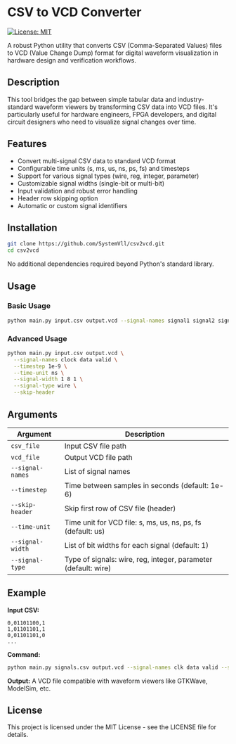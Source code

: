 # CSV to VCD Converter

[![License: MIT](https://img.shields.io/badge/License-MIT-yellow.svg)](https://opensource.org/licenses/MIT)

A robust Python utility that converts CSV (Comma-Separated Values) files to VCD (Value Change Dump) format for digital waveform visualization in hardware design and verification workflows.

## Description

This tool bridges the gap between simple tabular data and industry-standard waveform viewers by transforming CSV data into VCD files. It's particularly useful for hardware engineers, FPGA developers, and digital circuit designers who need to visualize signal changes over time.

## Features

- Convert multi-signal CSV data to standard VCD format
- Configurable time units (s, ms, us, ns, ps, fs) and timesteps
- Support for various signal types (wire, reg, integer, parameter)
- Customizable signal widths (single-bit or multi-bit)
- Input validation and robust error handling
- Header row skipping option
- Automatic or custom signal identifiers

## Installation

```bash
git clone https://github.com/SystemVll/csv2vcd.git
cd csv2vcd
```

No additional dependencies required beyond Python's standard library.

## Usage

### Basic Usage

```bash
python main.py input.csv output.vcd --signal-names signal1 signal2 signal3
```

### Advanced Usage

```bash
python main.py input.csv output.vcd \
  --signal-names clock data valid \
  --timestep 1e-9 \
  --time-unit ns \
  --signal-width 1 8 1 \
  --signal-type wire \
  --skip-header
```

## Arguments

| Argument | Description |
|----------|-------------|
| `csv_file` | Input CSV file path |
| `vcd_file` | Output VCD file path |
| `--signal-names` | List of signal names |
| `--timestep` | Time between samples in seconds (default: 1e-6) |
| `--skip-header` | Skip first row of CSV file (header) |
| `--time-unit` | Time unit for VCD file: s, ms, us, ns, ps, fs (default: us) |
| `--signal-width` | List of bit widths for each signal (default: 1) |
| `--signal-type` | Type of signals: wire, reg, integer, parameter (default: wire) |

## Example

**Input CSV:**
```
0,01101100,1
1,01101101,1
0,01101101,0
...
```

**Command:**
```bash
python main.py signals.csv output.vcd --signal-names clk data valid --signal-width 1 8 1
```

**Output:**
A VCD file compatible with waveform viewers like GTKWave, ModelSim, etc.

## License

This project is licensed under the MIT License - see the LICENSE file for details.